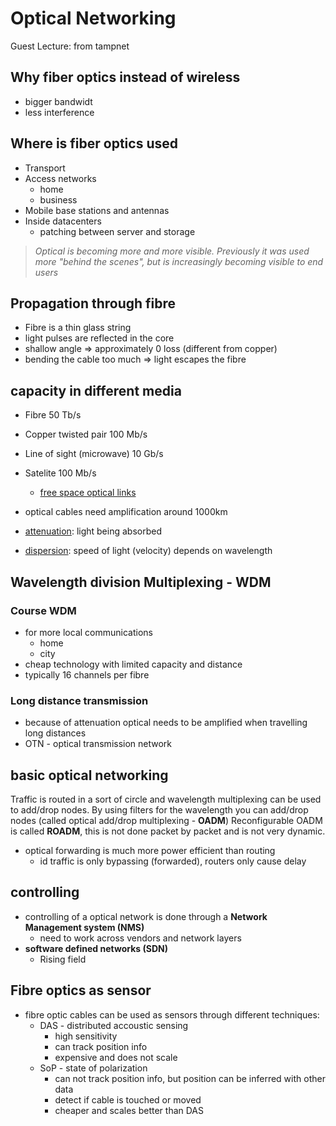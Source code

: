 # Optical Networking

Guest Lecture: from tampnet

## Why fiber optics instead of wireless

- bigger bandwidt
- less interference

## Where is fiber optics used

- Transport
- Access networks
    - home
    - business
- Mobile base stations and antennas
- Inside datacenters
    - patching between server and storage

> *Optical is becoming more and more visible. Previously it was used more "behind the scenes", but is increasingly becoming visible to end users*

## Propagation through fibre

- Fibre is a thin glass string
- light pulses are reflected in the core
- shallow angle => approximately 0 loss (different from copper)
- bending the cable too much => light escapes the fibre

## capacity in different media

- Fibre                          50 Tb/s
- Copper twisted pair           100 Mb/s
- Line of sight (microwave)      10 Gb/s
- Satelite                      100 Mb/s 
    - [free space optical links](https://en.wikipedia.org/wiki/Long-range_optical_wireless_communication)

- optical cables need amplification around 1000km
- [attenuation](https://en.wikipedia.org/wiki/Attenuation): light being absorbed
- [dispersion](https://en.wikipedia.org/wiki/Dispersion_(optics)): speed of light (velocity) depends on wavelength

## Wavelength division Multiplexing - WDM

### Course WDM

- for more local communications
    - home
    - city
- cheap technology with limited capacity and distance
- typically 16 channels per fibre

### Long distance transmission

- because of attenuation optical needs to be amplified when travelling long distances
- OTN - optical transmission network

## basic optical networking

Traffic is routed in a sort of circle and wavelength multiplexing can be used to add/drop nodes.
By using filters for the wavelength you can add/drop nodes (called optical add/drop multiplexing - **OADM**)
Reconfigurable OADM is called **ROADM**, this is not done packet by packet and is not very dynamic.

- optical forwarding is much more power efficient than routing
    - id traffic is only bypassing (forwarded), routers only cause delay 

## controlling

- controlling of a optical network is done through a **Network Management system (NMS)**
    - need to work across vendors and network layers
- **software defined networks (SDN)**
    - Rising field

## Fibre optics as sensor

- fibre optic cables can be used as sensors through different techniques:
    - DAS - distributed accoustic sensing
        - high sensitivity
        - can track position info
        - expensive and does not scale
    - SoP - state of polarization
        - can not track position info, but position can be inferred with other data
        - detect if cable is touched or moved
        - cheaper and scales better than DAS



